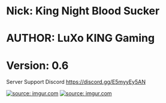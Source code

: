 
# Nick: King Night Blood Sucker
# AUTHOR: LuXo KING Gaming
# Version: 0.6

Server Support Discord https://discord.gg/E5myyEy5AN

<a href="https://imgur.com/k0Ghwl9"><img src="https://i.imgur.com/k0Ghwl9.jpg" title="source: imgur.com" /></a>
<a href="https://imgur.com/NWbEPXs"><img src="https://i.imgur.com/NWbEPXs.jpg" title="source: imgur.com" /></a>
